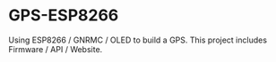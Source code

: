 # GPS-ESP8266
Using ESP8266 / GNRMC / OLED to build a GPS.  This project includes Firmware / API / Website.
